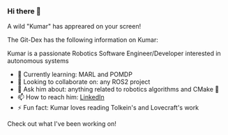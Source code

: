 ### Hi there 👋

A wild "Kumar" has appreared on your screen!

The Git-Dex has the following information on Kumar:

Kumar is a passionate Robotics Software Engineer/Developer interested in autonomous systems
- 🌱 Currently learning: MARL and POMDP
- 👯 Looking to collaborate on: any ROS2 project
- 💬 Ask him about: anything related to robotics algorithms and CMake 🤖
- 📫 How to reach him: [LinkedIn](https://www.linkedin.com/in/kumar-ramesh/)
- ⚡ Fun fact: Kumar loves reading Tolkein's and Lovecraft's work

Check out what I've been working on!
